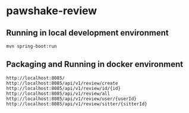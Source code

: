 # pawshake-review

## Running in local development environment

```
mvn spring-boot:run
```

## Packaging and Running in docker environment

```
http://localhost:8085/
http://localhost:8085/api/v1/review/create
http://localhost:8085/api/v1/review/id/{id}
http://localhost:8085/api/v1/review/all
http://localhost:8085/api/v1/review/user/{userId}
http://localhost:8085/api/v1/review/sitter/{sitterId}
```
